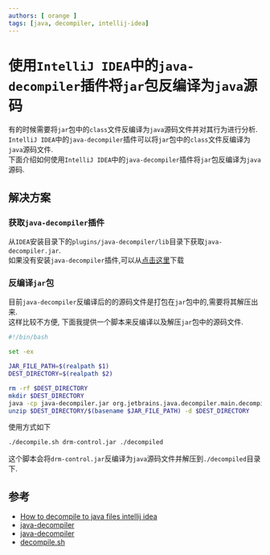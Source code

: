 ```yaml
---
authors: [ orange ]
tags: [java, decompiler, intellij-idea]
---
```


# 使用`IntelliJ IDEA`中的`java-decompiler`插件将`jar`包反编译为`java`源码

有的时候需要将`jar`包中的`class`文件反编译为`java`源码文件并对其行为进行分析.<br/>
`IntelliJ IDEA`中的`java-decompiler`插件可以将`jar`包中的`class`文件反编译为`java`源码文件.<br/>
下面介绍如何使用`IntelliJ IDEA`中的`java-decompiler`插件将`jar`包反编译为`java`源码.<br/>

<!--truncate-->

## 解决方案

### 获取`java-decompiler`插件

从`IDEA`安装目录下的`plugins/java-decompiler/lib`目录下获取`java-decompiler.jar`.<br/>
如果没有安装`java-decompiler`插件,可以从[点击这里](java-decompiler.jar)下载

### 反编译`jar`包

目前`java-decompiler`反编译后的的源码文件是打包在`jar`包中的,需要将其解压出来. <br/>
这样比较不方便, 下面我提供一个脚本来反编译以及解压`jar`包中的源码文件.<br/>

```bash title="decompile.sh"
#!/bin/bash

set -ex

JAR_FILE_PATH=$(realpath $1)
DEST_DIRECTORY=$(realpath $2)

rm -rf $DEST_DIRECTORY
mkdir $DEST_DIRECTORY
java -cp java-decompiler.jar org.jetbrains.java.decompiler.main.decompiler.ConsoleDecompiler -hdc=0 -dgs=1 -rsy=1 -rbr=1 -lit=1 -nls=1 -mpm=60 $JAR_FILE_PATH $DEST_DIRECTORY
unzip $DEST_DIRECTORY/$(basename $JAR_FILE_PATH) -d $DEST_DIRECTORY
```

使用方式如下

```bash
./decompile.sh drm-control.jar ./decompiled
```

这个脚本会将`drm-control.jar`反编译为`java`源码文件并解压到`./decompiled`目录下.<br/>

## 参考

- [How to decompile to java files intellij idea](https://stackoverflow.com/questions/28389006/how-to-decompile-to-java-files-intellij-idea)
- [java-decompiler](https://github.com/JetBrains/intellij-community/tree/master/plugins/java-decompiler/engine)
- [java-decompiler](/blog/2023-03-13-java-decompiler.jar)
- [decompile.sh](/blog/2023-03-13-decompile.sh)